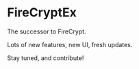 # FireCryptEx

The successor to FireCrypt.

Lots of new features, new UI, fresh updates.

Stay tuned, and contribute!
